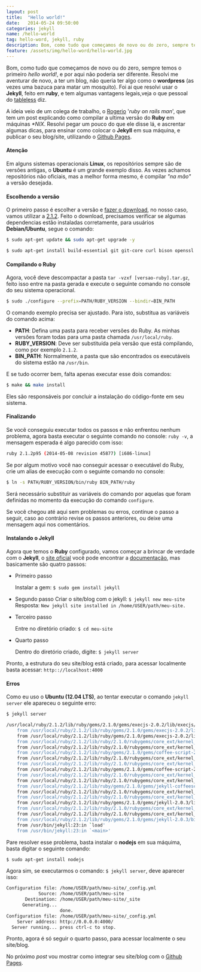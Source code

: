 ```yaml
---
layout: post
title:  "Hello world!"
date:   2014-05-24 09:50:00
categories: jekyll
name: /hello-world
tag: hello-word, jekyll, ruby
description: Bom, como tudo que começamos de novo ou do zero, sempre temos o primeiro hello world!, e por aqui não poderia ser diferente. Resolvi me aventurar de novo, a ter um blog, não queria ter algo como o wordpress (as vezes uma bazuca para matar um mosquito). Foi ai que resolvi usar o Jekyll, feito em ruby, e tem algumas vantagens legais, veja o que pessoal do tableless diz.
feature: /assets/img/hello-word/hello-world.jpg
---
```


Bom, como tudo que começamos de novo ou do zero, sempre temos o primeiro *hello world!*, e por aqui não poderia ser diferente. Resolvi me aventurar de novo, a ter um blog, não queria ter algo como o **wordpress** (as vezes uma bazuca para matar um mosquito). Foi ai que resolvi usar o **Jekyll**, feito em **ruby**, e tem algumas vantagens legais,veja o que pessoal do [tableless] diz.

A ideia veio de um colega de trabalho, o [Rogerio] '_ruby on rails man_', que tem um post explicando como compilar a ultima versão do **Ruby** em máquinas _*NIX_. Resolvi pegar um pouco do que ele disse lá, e ascrentar algumas dicas, para ensinar como colocar o **Jekyll** em sua máquina, e publicar o seu blog/site, utilizando o [Github Pages].

#### Atenção

Em alguns sistemas operacionais **Linux**, os repositórios sempre são de versões antigas, o **Ubuntu** é um grande exemplo disso. As vezes achamos repositórios não oficiais, mas a melhor forma mesmo, é compilar _"na mão"_ a versão desejada.

#### Escolhendo a versão

O primeiro passo é escolher a versão e [fazer o download], no nosso caso, vamos utilizar a [2.1.2]. Feito o download, precisamos verificar se algumas dependencias estão instaladas corretamente, para usuários **Debian/Ubuntu**, segue o comando:


```bash
$ sudo apt-get update && sudo apt-get upgrade -y
```

```bash
$ sudo apt-get install build-essential git git-core curl bison openssl libreadline6 libreadline6-dev zlib1g zlib1g-dev libssl-dev libyaml-dev libxml2-dev libxslt-dev autoconf
```

#### Compilando o Ruby
Agora, você deve descompactar a pasta `tar -vzxf [versao-ruby].tar.gz`, feito isso entre na pasta gerada e execute o seguinte comando no console do seu sistema operacional.

```bash
$ sudo ./configure --prefix=PATH/RUBY_VERSION --bindir=BIN_PATH
```

O comando exemplo precisa ser ajustado. Para isto, substitua as variáveis do comando acima:

 * **PATH**: Defina uma pasta para receber versões do Ruby. As minhas versões foram todas para uma pasta   chamada ``/usr/local/ruby``.
 * **RUBY_VERSION**: Deve ser substituída pela versão que está compilando, como por exemplo ``2.1.2``.
 * **BIN_PATH**: Normalmente, a pasta que são encontrados os executáveis do sistema estão na ``/usr/bin``.

E se tudo ocorrer bem, falta apenas executar esse dois comandos:

```bash
$ make && make install
```

Eles são responsáveis por concluir a instalação do código-fonte em seu sistema.

#### Finalizando

Se você conseguiu executar todos os passos e não enfrentou nenhum problema, agora basta executar o seguinte comando no console: ``ruby -v``, a mensagem esperada é algo parecido com isso:

```bash
ruby 2.1.2p95 (2014-05-08 revision 45877) [i686-linux]
```

Se por algum motivo você nao conseguir acessar o executável do Ruby, crie um alias de execução com o seguinte comando no console:

```bash
$ ln -s PATH/RUBY_VERSION/bin/ruby BIN_PATH/ruby
```

Será necessário substituir as variáveis do comando por aquelas que foram definidas no momento da execução do comando ``configure``.

Se você chegou até aqui sem problemas ou erros, continue o passo a seguir, caso ao contrário revise os passos anteriores, ou deixe uma mensagem aqui nos comentários.

#### Instalando o Jekyll

Agora que temos o **Ruby** configurado, vamos começar a brincar de verdade com o **Jekyll**, o [site oficial] você pode encontrar a [documentação], mas basicamente são quatro passos:

  * Primeiro passo

	Instalar a gem: ``$ sudo gem install jekyll``

  * Segundo passo
	Criar o site/blog com o jekyll: ``$ jekyll new meu-site``
	Resposta: ``New jekyll site installed in /home/USER/path/meu-site.``

  * Terceiro passo

	Entre no diretório criado: ``$ cd meu-site``

  * Quarto passo

	Dentro do diretório criado, digite: ``$ jekyll server``

Pronto, a estrutura do seu site/blog está criado, para acessar localmente basta acessar: ``http:://localhost:4000``

#### Erros

Como eu uso o **Ubuntu (12.04 LTS)**, ao tentar executar o comando ``jekyll server`` ele apareceu o seguinte erro:

```bash
$ jekyll server

/usr/local/ruby/2.1.2/lib/ruby/gems/2.1.0/gems/execjs-2.0.2/lib/execjs/runtimes.rb:51:in `autodetect': Could not find a JavaScript runtime. See https://github.com/sstephenson/execjs for a list of available runtimes. (ExecJS::RuntimeUnavailable)
	from /usr/local/ruby/2.1.2/lib/ruby/gems/2.1.0/gems/execjs-2.0.2/lib/execjs.rb:5:in `<module:ExecJS>'
	from /usr/local/ruby/2.1.2/lib/ruby/gems/2.1.0/gems/execjs-2.0.2/lib/execjs.rb:4:in `<top (required)>'
	from /usr/local/ruby/2.1.2/lib/ruby/2.1.0/rubygems/core_ext/kernel_require.rb:55:in `require'
	from /usr/local/ruby/2.1.2/lib/ruby/2.1.0/rubygems/core_ext/kernel_require.rb:55:in `require'
	from /usr/local/ruby/2.1.2/lib/ruby/gems/2.1.0/gems/coffee-script-2.2.0/lib/coffee_script.rb:1:in `<top (required)>'
	from /usr/local/ruby/2.1.2/lib/ruby/2.1.0/rubygems/core_ext/kernel_require.rb:55:in `require'
	from /usr/local/ruby/2.1.2/lib/ruby/2.1.0/rubygems/core_ext/kernel_require.rb:55:in `require'
	from /usr/local/ruby/2.1.2/lib/ruby/gems/2.1.0/gems/coffee-script-2.2.0/lib/coffee-script.rb:1:in `<top (required)>'
	from /usr/local/ruby/2.1.2/lib/ruby/2.1.0/rubygems/core_ext/kernel_require.rb:55:in `require'
	from /usr/local/ruby/2.1.2/lib/ruby/2.1.0/rubygems/core_ext/kernel_require.rb:55:in `require'
	from /usr/local/ruby/2.1.2/lib/ruby/gems/2.1.0/gems/jekyll-coffeescript-1.0.0/lib/jekyll-coffeescript.rb:2:in `<top (required)>'
	from /usr/local/ruby/2.1.2/lib/ruby/2.1.0/rubygems/core_ext/kernel_require.rb:55:in `require'
	from /usr/local/ruby/2.1.2/lib/ruby/2.1.0/rubygems/core_ext/kernel_require.rb:55:in `require'
	from /usr/local/ruby/2.1.2/lib/ruby/gems/2.1.0/gems/jekyll-2.0.3/lib/jekyll.rb:73:in `<top (required)>'
	from /usr/local/ruby/2.1.2/lib/ruby/2.1.0/rubygems/core_ext/kernel_require.rb:73:in `require'
	from /usr/local/ruby/2.1.2/lib/ruby/2.1.0/rubygems/core_ext/kernel_require.rb:73:in `require'
	from /usr/local/ruby/2.1.2/lib/ruby/gems/2.1.0/gems/jekyll-2.0.3/bin/jekyll:6:in `<top (required)>'
	from /usr/bin/jekyll:23:in `load'
	from /usr/bin/jekyll:23:in `<main>'
```

Pare resolver esse problema, basta instalar o **nodejs** em sua máquima, basta digitar o seguinte comando:

```bash
$ sudo apt-get install nodejs
```

Agora sim, se executarmos o comando: ``$ jekyll server``, deve aparecer isso:

```bash
Configuration file: /home/USER/path/meu-site/_config.yml
            Source: /home/USER/path/meu-site
       Destination: /home/USER/path/meu-site/_site
      Generating...
                    done.
Configuration file: /home/USER/path/meu-site/_config.yml
    Server address: http://0.0.0.0:4000/
  Server running... press ctrl-c to stop.

```

Pronto, agora é só seguir o quarto passo, para acessar localmente o seu site/blog.

No próximo _post_ vou mostrar como integrar seu site/blog com o [Github Pages].


[Rogerio]: http://rogerio.me
[Github Pages]: https://pages.github.com/
[fazer o download]: ftp://ftp.ruby-lang.org/pub/ruby
[2.1.2]: ftp://ftp.ruby-lang.org/pub/ruby/ruby-2.1.2.tar.gz
[tableless]: http://tableless.com.br/jekyll-servindo-sites-estaticos/
[site oficial]: http://jekyllrb.com/
[documentação]:http://jekyllrb.com/docs/home/
